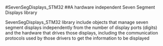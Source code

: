 #SevenSegDisplays_STM32
##A hardware independent Seven Segment Displays library

SevenSegDisplays_STM32 library include objects that manage seven segment displays independently from the
number of display ports (digits) and the hardware that drives those displays, including the communication
protocols used by those drivers to get the information to be displayed
